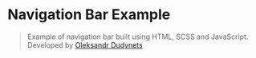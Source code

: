 # Navigation Bar Example
> Example of navigation bar built using HTML, SCSS and JavaScript. Developed by [Oleksandr Dudynets](https://dudynets.pp.ua)